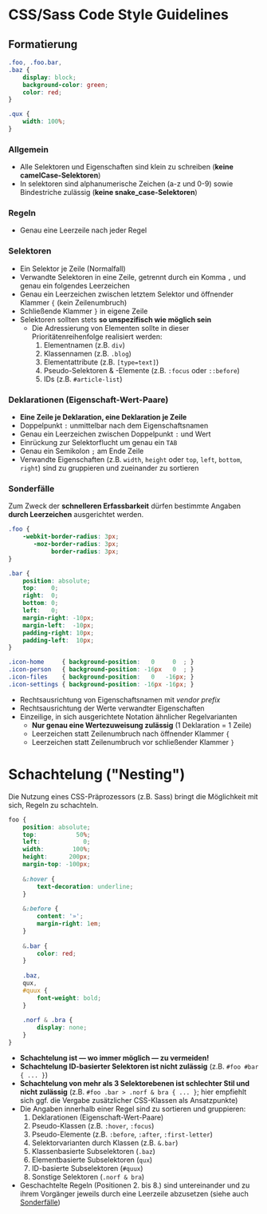 # CSS/Sass Code Style Guidelines

## Formatierung

```css
.foo, .foo.bar,
.baz {
    display: block;
    background-color: green;
    color: red;
}

.qux {
	width: 100%;
}
```

### Allgemein
* Alle Selektoren und Eigenschaften sind klein zu schreiben (**keine camelCase-Selektoren**)
* In selektoren sind alphanumerische Zeichen (a-z und 0-9) sowie Bindestriche zulässig (**keine snake_case-Selektoren**)

### Regeln
* Genau eine Leerzeile nach jeder Regel

### Selektoren
* Ein Selektor je Zeile (Normalfall)
* Verwandte Selektoren in eine Zeile, getrennt durch ein Komma `,` und genau ein folgendes Leerzeichen
* Genau ein Leerzeichen zwischen letztem Selektor und öffnender Klammer `{` (kein Zeilenumbruch)
* Schließende Klammer `}` in eigene Zeile
* Selektoren sollten stets **so unspezifisch wie möglich sein**
    * Die Adressierung von Elementen sollte in dieser Prioritätenreihenfolge realisiert werden:
        1. Elementnamen (z.B. `div`)
        2. Klassennamen (z.B. `.blog`)
        3. Elementattribute (z.B. `[type=text]`)
        4. Pseudo-Selektoren & -Elemente (z.B. `:focus` oder `::before`)
        5. IDs (z.B. `#article-list`)

### Deklarationen (Eigenschaft-Wert-Paare)
* **Eine Zeile je Deklaration, eine Deklaration je Zeile**
* Doppelpunkt `:` unmittelbar nach dem Eigenschaftsnamen
* Genau ein Leerzeichen zwischen Doppelpunkt `:` und Wert
* Einrückung zur Selektorflucht um genau ein `TAB`
* Genau ein Semikolon `;` am Ende Zeile
* Verwandte Eigenschaften (z.B. `width`, `height` oder `top`, `left`, `bottom`, `right`) sind zu gruppieren und zueinander zu sortieren

### Sonderfälle

Zum Zweck der **schnelleren Erfassbarkeit** dürfen bestimmte Angaben **durch Leerzeichen** ausgerichtet werden.

```css
.foo {
	-webkit-border-radius: 3px;
	   -moz-border-radius: 3px;
	        border-radius: 3px;
}

.bar {
    position: absolute;
    top:    0;
    right:  0;
    bottom: 0;
    left:   0;
    margin-right: -10px;
    margin-left:  -10px;
    padding-right: 10px;
    padding-left:  10px;
}

.icon-home     { background-position:   0     0  ; }
.icon-person   { background-position: -16px   0  ; }
.icon-files    { background-position:   0   -16px; }
.icon-settings { background-position: -16px -16px; }
```

* Rechtsausrichtung von Eigenschaftsnamen mit *vendor prefix*
* Rechtsausrichtung der Werte verwandter Eigenschaften
* Einzeilige, in sich ausgerichtete Notation ähnlicher Regelvarianten
	* **Nur genau eine Wertezuweisung zulässig** (1 Deklaration = 1 Zeile)
	* Leerzeichen statt Zeilenumbruch nach öffnender Klammer `{`
	* Leerzeichen statt Zeilenumbruch vor schließender Klammer `}`


# Schachtelung ("Nesting")

Die Nutzung eines CSS-Präprozessors (z.B. Sass) bringt die Möglichkeit mit sich, Regeln zu schachteln.

```css
foo {
	position: absolute;
	top:           50%;
	left:            0;
	width:        100%;
	height:      200px;
	margin-top: -100px;
	
	&:hover {
		text-decoration: underline;
	}
	
	&:before {
		content: '»';
		margin-right: 1em;	
	}
	
	&.bar {
		color: red;
	}
	
	.baz,
	qux,
	#quux {
		font-weight: bold;
	}
	
	.norf & .bra {
		display: none;
	}
}
```

* **Schachtelung ist — wo immer möglich — zu vermeiden!**
* **Schachtelung ID-basierter Selektoren ist nicht zulässig** (z.B. `#foo #bar { ... }`) 
* **Schachtelung von mehr als 3 Selektorebenen ist schlechter Stil und nicht zulässig** (z.B. `#foo .bar > .norf & bra { ... }`; hier empfiehlt sich ggf. die Vergabe zusätzlicher CSS-Klassen als Ansatzpunkte) 
* Die Angaben innerhalb einer Regel sind zu sortieren und gruppieren:
	1. Deklarationen (Eigenschaft-Wert-Paare)
	2. Pseudo-Klassen (z.B. `:hover`, `:focus`)
	3. Pseudo-Elemente (z.B. `:before`, `:after`, `:first-letter`)
	4. Selektorvarianten durch Klassen (z.B. `&.bar`)
	5. Klassenbasierte Subselektoren (`.baz`) 
	6. Elementbasierte Subselektoren (`qux`) 
	7. ID-basierte Subselektoren (`#quux`) 
	8. Sonstige Selektoren (`.norf & bra`)
* Geschachtelte Regeln (Positionen 2. bis 8.) sind untereinander und zu ihrem Vorgänger jeweils durch eine Leerzeile abzusetzen (siehe auch [Sonderfälle](#sonderf-lle))
